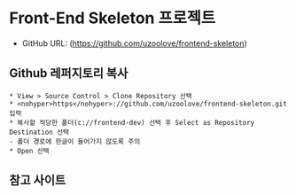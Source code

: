 # Front-End Skeleton 프로젝트
* GitHub URL: (https://github.com/uzoolove/frontend-skeleton)

## Github 레퍼지토리 복사
	* View > Source Control > Clone Repository 선택
	* <nohyper>https</nohyper>://github.com/uzoolove/frontend-skeleton.git 입력
	* 복사할 적당한 폴더(c://frontend-dev) 선택 후 Select as Repository Destination 선택
    - 폴더 경로에 한글이 들어가지 않도록 주의
	* Open 선택

## 참고 사이트